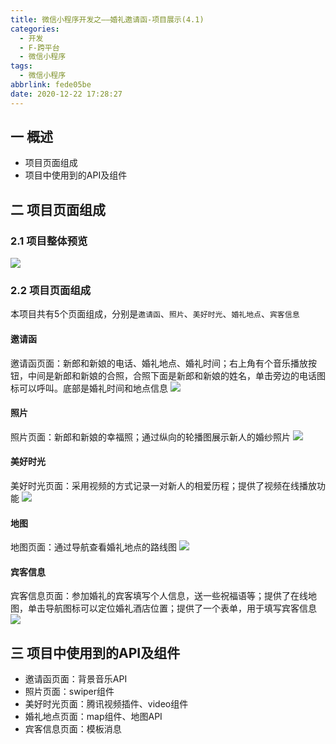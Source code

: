 ```yaml
---
title: 微信小程序开发之——婚礼邀请函-项目展示(4.1)
categories:
  - 开发
  - F-跨平台
  - 微信小程序
tags:
  - 微信小程序
abbrlink: fede05be
date: 2020-12-22 17:28:27
---
```

## 一 概述

* 项目页面组成
* 项目中使用到的API及组件

<!--more-->

## 二 项目页面组成
### 2.1 项目整体预览
![][1]
### 2.2 项目页面组成
本项目共有5个页面组成，分别是`邀请函`、`照片`、`美好时光`、`婚礼地点`、`宾客信息`

#### 邀请函

邀请函页面：新郎和新娘的电话、婚礼地点、婚礼时间；右上角有个音乐播放按钮，中间是新郎和新娘的合照，合照下面是新郎和新娘的姓名，单击旁边的电话图标可以呼叫。底部是婚礼时间和地点信息
![][2]

#### 照片
照片页面：新郎和新娘的幸福照；通过纵向的轮播图展示新人的婚纱照片
![][3]

#### 美好时光
美好时光页面：采用视频的方式记录一对新人的相爱历程；提供了视频在线播放功能
![][4]

#### 地图
地图页面：通过导航查看婚礼地点的路线图
![][5]

#### 宾客信息
宾客信息页面：参加婚礼的宾客填写个人信息，送一些祝福语等；提供了在线地图，单击导航图标可以定位婚礼酒店位置；提供了一个表单，用于填写宾客信息
![][6]
## 三 项目中使用到的API及组件

* 邀请函页面：背景音乐API
* 照片页面：swiper组件
* 美好时光页面：腾讯视频插件、video组件
* 婚礼地点页面：map组件、地图API
* 宾客信息页面：模板消息




[1]:https://jsd.onmicrosoft.cn/gh/PGzxc/CDN/blog-wechat/wechat-wedding-invitation.gif
[2]:https://jsd.onmicrosoft.cn/gh/PGzxc/CDN/blog-wechat/wechat-wedding-page-invitate.png
[3]:https://jsd.onmicrosoft.cn/gh/PGzxc/CDN/blog-wechat/wechat-wedding-page-picture.png
[4]:https://jsd.onmicrosoft.cn/gh/PGzxc/CDN/blog-wechat/wechat-wedding-page-sharetime.png
[5]:https://jsd.onmicrosoft.cn/gh/PGzxc/CDN/blog-wechat/wechat-wedding-page-map.png
[6]:https://jsd.onmicrosoft.cn/gh/PGzxc/CDN/blog-wechat/wechat-wedding-page-guest.png